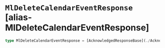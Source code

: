 # `MlDeleteCalendarEventResponse` [alias-MlDeleteCalendarEventResponse]
```typescript
type MlDeleteCalendarEventResponse = [AcknowledgedResponseBase](./AcknowledgedResponseBase.md);
```
